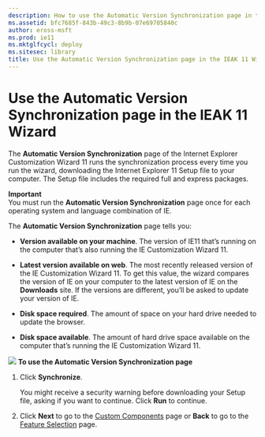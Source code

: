 ```yaml
---
description: How to use the Automatic Version Synchronization page in the IEAK 11 Customization Wizard to download the IE11 Setup file each time you run the Wizard.
ms.assetid: bfc7685f-843b-49c3-8b9b-07e69705840c
author: eross-msft
ms.prod: ie11
ms.mktglfcycl: deploy
ms.sitesec: library
title: Use the Automatic Version Synchronization page in the IEAK 11 Wizard (Internet Explorer Administration Kit 11 for IT Pros)
---
```


# Use the Automatic Version Synchronization page in the IEAK 11 Wizard
The **Automatic Version Synchronization** page of the Internet Explorer Customization Wizard 11 runs the synchronization process every time you run the wizard, downloading the Internet Explorer 11 Setup file to your computer. The Setup file includes the required full and express packages.

**Important**<br>
You must run the **Automatic Version Synchronization** page once for each operating system and language combination of IE.

The **Automatic Version Synchronization** page tells you:

-   **Version available on your machine**. The version of IE11 that’s running on the computer that’s also running the IE Customization Wizard 11.

-   **Latest version available on web**. The most recently released version of the IE Customization Wizard 11. To get this value, the wizard compares the version of IE on your computer to the latest version of IE on the **Downloads** site. If the versions are different, you’ll be asked to update your version of IE.

-   **Disk space required**. The amount of space on your hard drive needed to update the browser.

-   **Disk space available**. The amount of hard drive space available on the computer that’s running the IE Customization Wizard 11.


![](images/wedge.gif) **To use the Automatic Version Synchronization page**

1.  Click **Synchronize**.<p>
You might receive a security warning before downloading your Setup file, asking if you want to continue. Click **Run** to continue.

2.  Click **Next** to go to the [Custom Components](custom-components-ieak11-wizard.md) page or **Back** to go to the [Feature Selection](feature-selection-ieak11-wizard.md) page.

 

 





